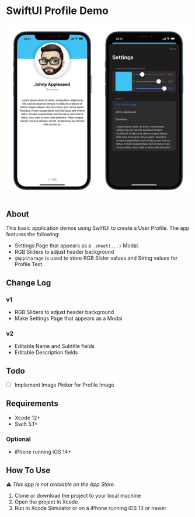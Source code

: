 # SwiftUI Profile Demo 

![Screenshot](https://github.com/patrickmfsd/SwiftUI-Profile-Demo/blob/dev/screenshots.png)

## About
This basic application demos using SwiftUI to create a User Profile. The app features the following:

- Settings Page that appears as a `.sheet(...)` Modal.
- RGB Sliders to adjust header background
- `@AppStorage` is used to store RGB Slider values and String values for Profile Text.

## Change Log 
### v1
- RGB Sliders to adjust header background
- Make Settings Page that appears as a Modal

### v2
- Editable Name and Subtitle fields
- Editable Description fields

## Todo
- [ ] Implement Image Picker for Profile Image

## Requirements
- Xcode 12+
- Swift 5.1+

### Optional
- iPhone running iOS 14+

## How To Use
⚠️ *This app is not available on the App Store.*

1. Clone or download the project to your local machine
2. Open the project in Xcode
3. Run in Xcode Simulator or on a iPhone running iOS 13 or newer.
